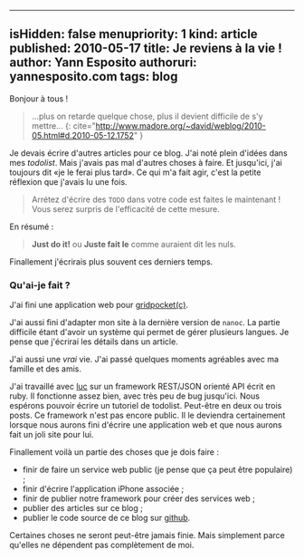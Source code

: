 -----
isHidden:       false
menupriority:   1
kind:           article
published: 2010-05-17
title: Je reviens à la vie !
author: Yann Esposito
authoruri: yannesposito.com
tags:  blog
-----
Bonjour à tous !

> ...plus on retarde quelque chose, plus il devient difficile de s'y mettre...
{: cite="http://www.madore.org/~david/weblog/2010-05.html#d.2010-05-12.1752" }

Je devais écrire d'autres articles pour ce blog. J'ai noté plein d'idées dans mes *todolist*. Mais j'avais pas mal d'autres choses à faire. Et jusqu'ici, j'ai toujours dit &laquo;je le ferai plus tard&raquo;. Ce qui m'a fait agir, c'est la petite réflexion que j'avais lu une fois.
> Arrétez d'écrire des `TODO` dans votre code est faites le maintenant !  
> Vous serez surpris de l'efficacité de cette mesure.

En résumé :
> **Just do it!** ou **Juste fait le** comme auraient dit les nuls.

Finallement j'écrirais plus souvent ces derniers temps.

### Qu'ai-je fait ?

J'ai fini une application web pour [gridpocket(c)](http://www.gridpocket.com).

J'ai aussi fini d'adapter mon site à la dernière version de `nanoc`. La partie difficile étant d'avoir un système qui permet de gérer plusieurs langues. Je pense que j'écrirai les détails dans un article.

J'ai aussi une *vrai* vie. J'ai passé quelques moments agréables avec ma famille et des amis.

J'ai travaillé avec [luc](http://www.lucarea.net) sur un framework REST/JSON orienté API écrit en ruby. Il fonctionne assez bien, avec très peu de bug jusqu'ici. Nous espérons pouvoir écrire un tutoriel de todolist. Peut-être en deux ou trois posts. Ce framework n'est pas encore public. Il le deviendra certainement lorsque nous aurons fini d'écrire une application web et que nous aurons fait un joli site pour lui.

Finallement voilà un partie des choses que je dois faire :

  - finir de faire un service web public (je pense que ça peut être populaire) ;
  - finir d'écrire l'application iPhone associée ;
  - finir de publier notre framework pour créer des services web ;
  - publier des articles sur ce blog ;
  - publier le code source de ce blog sur [github](http://github.com).

Certaines choses ne seront peut-être jamais finie. Mais simplement parce qu'elles ne dépendent pas complètement de moi. 

